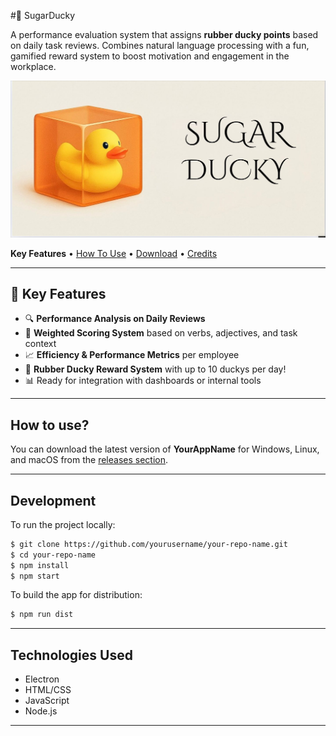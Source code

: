 #🐤 SugarDucky

A performance evaluation system that assigns **rubber ducky points** based on daily task reviews. Combines natural language processing with a fun, gamified reward system to boost motivation and engagement in the workplace.

![SugarDucky Banner](./SugarDucky.jpeg)

**Key Features** • [How To Use](#how-to-use) • [Download](#how-to-use) • [Credits](#technologies-used) 

---

## 🚀 Key Features

- 🔍 **Performance Analysis on Daily Reviews**
- 🎯 **Weighted Scoring System** based on verbs, adjectives, and task context
- 📈 **Efficiency & Performance Metrics** per employee
- 🐤 **Rubber Ducky Reward System** with up to 10 duckys per day!
- 📊 Ready for integration with dashboards or internal tools

---



## How to use?

You can download the latest version of **YourAppName** for Windows, Linux, and macOS from the [releases section](https://github.com/yourusername/your-repo-name/releases/latest).

---

## Development

To run the project locally:

```bash
$ git clone https://github.com/yourusername/your-repo-name.git
$ cd your-repo-name
$ npm install
$ npm start
```

To build the app for distribution:

```bash
$ npm run dist
```

---

## Technologies Used

- Electron
- HTML/CSS
- JavaScript
- Node.js

---
